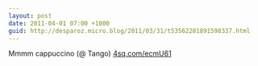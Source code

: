 ```yaml
---
layout: post
date: 2011-04-01 07:00 +1000
guid: http://desparoz.micro.blog/2011/03/31/t53562281891598337.html
---
```

Mmmm cappuccino (@ Tango) [4sq.com/ecmU61](http://4sq.com/ecmU61)
